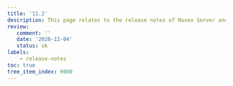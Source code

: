 ```yaml
---
title: '11.2'
description: This page relates to the release notes of Nuxeo Server and related addons for the 11.2 release.
review:
   comment: ''
   date: '2020-12-04'
   status: ok
labels:
    - release-notes
toc: true
tree_item_index: 9000
---
```

